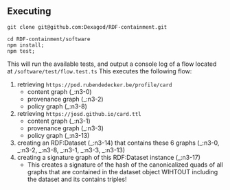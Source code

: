 

## Executing 

```
git clone git@github.com:Dexagod/RDF-containment.git

cd RDF-containment/software
npm install; 
npm test;
```

This will run the available tests, and output a console log of a flow located at `/software/test/flow.test.ts`
This executes the following flow:

1. retrieving `https://pod.rubendedecker.be/profile/card`
   * content graph (_:n3-0)
   * provenance graph (_:n3-2)
   * policy graph (_:n3-8)
2. retrieving `https://josd.github.io/card.ttl`
   * content graph (_:n3-1)
   * provenance graph (_:n3-3)
   * policy graph (_:n3-13)
3. creating an RDF:Dataset (\_:n3-14) that contains these 6 graphs (_:n3-0, _:n3-2, _:n3-8, _:n3-1, _:n3-3, _:n3-13)
4. creating a signature graph of this RDF:Dataset instance (_:n3-17)
   * This creates a signature of the hash of the canonicalized quads of all graphs that are contained in the dataset object WIHTOUT including the dataset and its contains triples!